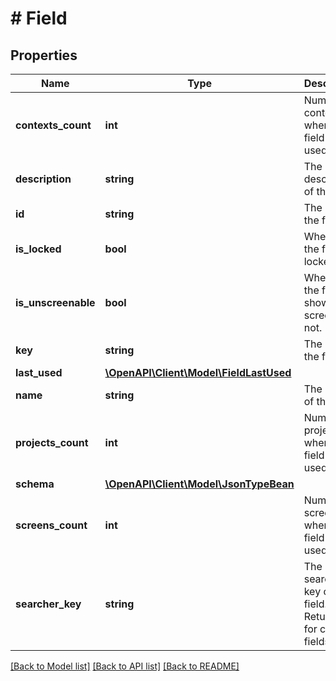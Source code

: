 # # Field

## Properties

Name | Type | Description | Notes
------------ | ------------- | ------------- | -------------
**contexts_count** | **int** | Number of contexts where the field is used. | [optional]
**description** | **string** | The description of the field. | [optional]
**id** | **string** | The ID of the field. |
**is_locked** | **bool** | Whether the field is locked. | [optional]
**is_unscreenable** | **bool** | Whether the field is shown on screen or not. | [optional]
**key** | **string** | The key of the field. | [optional]
**last_used** | [**\OpenAPI\Client\Model\FieldLastUsed**](FieldLastUsed.md) |  | [optional]
**name** | **string** | The name of the field. |
**projects_count** | **int** | Number of projects where the field is used. | [optional]
**schema** | [**\OpenAPI\Client\Model\JsonTypeBean**](JsonTypeBean.md) |  |
**screens_count** | **int** | Number of screens where the field is used. | [optional]
**searcher_key** | **string** | The searcher key of the field. Returned for custom fields. | [optional]

[[Back to Model list]](../../README.md#models) [[Back to API list]](../../README.md#endpoints) [[Back to README]](../../README.md)
